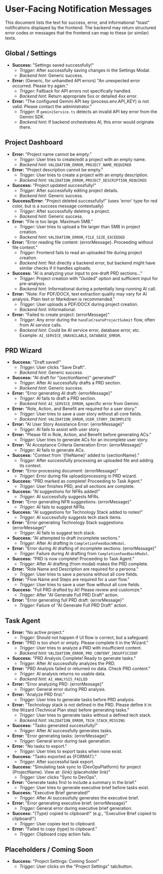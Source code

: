 # User-Facing Notification Messages

This document lists the text for success, error, and informational "toast" notifications displayed by the frontend. The backend may return structured error codes or messages that the frontend can map to these (or similar) texts.

## Global / Settings
*   **Success:** "Settings saved successfully!"
    *   *Trigger:* After successfully saving changes in the Settings Modal.
    *   *Backend hint:* Generic success.
*   **Error:** (Generic, for unhandled API errors) "An unexpected error occurred. Please try again."
    *   *Trigger:* Fallback for API errors not specifically handled.
    *   *Backend hint:* Return appropriate 5xx or detailed 4xx error.
*   **Error:** "The configured Gemini API key (process.env.API_KEY) is not valid. Please contact the administrator."
    *   *Trigger:* If `geminiService.ts` detects an invalid API key error from the Gemini SDK.
    *   *Backend hint:* If backend orchestrates AI, this error would originate there.

## Project Dashboard
*   **Error:** "Project name cannot be empty."
    *   *Trigger:* User tries to create/edit a project with an empty name.
    *   *Backend hint:* `VALIDATION_ERROR`, `PROJECT_NAME_REQUIRED`
*   **Error:** "Project description cannot be empty."
    *   *Trigger:* User tries to create a project with an empty description.
    *   *Backend hint:* `VALIDATION_ERROR`, `PROJECT_DESCRIPTION_REQUIRED`
*   **Success:** "Project updated successfully!"
    *   *Trigger:* After successfully editing project details.
    *   *Backend hint:* Generic success.
*   **Success/Error:** "Project deleted successfully!" (uses 'error' type for red color, but is a success message contextually)
    *   *Trigger:* After successfully deleting a project.
    *   *Backend hint:* Generic success.
*   **Error:** "File is too large. Maximum 5MB."
    *   *Trigger:* User tries to upload a file larger than 5MB in project creation.
    *   *Backend hint:* `VALIDATION_ERROR`, `FILE_SIZE_EXCEEDED`
*   **Error:** "Error reading file content: {errorMessage}. Proceeding without file context."
    *   *Trigger:* Frontend fails to read an uploaded file during project creation.
    *   *Backend hint:* Not directly a backend error, but backend might have similar checks if it handles uploads.
*   **Success:** "AI is analyzing your input to pre-draft PRD sections..."
    *   *Trigger:* Project creation with "Guided" option and sufficient input for pre-analysis.
    *   *Backend hint:* Informational during a potentially long-running AI call.
*   **Error:** "Note: For PDF/DOCX, text extraction quality may vary for AI analysis. Plain text or Markdown is recommended."
    *   *Trigger:* User uploads a PDF/DOCX during project creation.
    *   *Backend hint:* Informational.
*   **Error:** "Failed to create project: {errorMessage}"
    *   *Trigger:* Any error during the `handleCreateProjectSubmit` flow, often from AI service calls.
    *   *Backend hint:* Could be AI service error, database error, etc. Example: `AI_SERVICE_UNAVAILABLE`, `DATABASE_ERROR`.

## PRD Wizard
*   **Success:** "Draft saved!"
    *   *Trigger:* User clicks "Save Draft".
    *   *Backend hint:* Generic success.
*   **Success:** "AI draft for "{sectionName}" generated!"
    *   *Trigger:* After AI successfully drafts a PRD section.
    *   *Backend hint:* Generic success.
*   **Error:** "Error generating AI draft: {errorMessage}"
    *   *Trigger:* AI fails to draft a PRD section.
    *   *Backend hint:* `AI_SERVICE_ERROR`, specific error from Gemini.
*   **Error:** "Role, Action, and Benefit are required for a user story."
    *   *Trigger:* User tries to save a user story without all core fields.
    *   *Backend hint:* `VALIDATION_ERROR`, `USER_STORY_INCOMPLETE`
*   **Error:** "AI User Story Assistance Error: {errorMessage}"
    *   *Trigger:* AI fails to assist with user story.
*   **Error:** "Please fill in Role, Action, and Benefit before generating ACs."
    *   *Trigger:* User tries to generate ACs for an incomplete user story.
*   **Error:** "AI Acceptance Criteria Generation Error: {errorMessage}"
    *   *Trigger:* AI fails to generate ACs.
*   **Success:** "Context from '{fileName}' added to {sectionName}."
    *   *Trigger:* After successfully processing an uploaded file and adding its context.
*   **Error:** "Error processing document: {errorMessage}"
    *   *Trigger:* Error during file upload/processing in PRD wizard.
*   **Success:** "PRD marked as complete! Proceeding to Task Agent."
    *   *Trigger:* User finishes PRD, and all sections are complete.
*   **Success:** "AI suggestions for NFRs added!"
    *   *Trigger:* AI successfully suggests NFRs.
*   **Error:** "Error generating NFR suggestions: {errorMessage}"
    *   *Trigger:* AI fails to suggest NFRs.
*   **Success:** "AI suggestions for Technology Stack added to notes!"
    *   *Trigger:* AI successfully suggests tech stack items.
*   **Error:** "Error generating Technology Stack suggestions: {errorMessage}"
    *   *Trigger:* AI fails to suggest tech stack.
*   **Success:** "AI attempted to draft incomplete sections."
    *   *Trigger:* After AI drafting in `CompletionFeedbackModal`.
*   **Error:** "Error during AI drafting of incomplete sections: {errorMessage}"
    *   *Trigger:* Failure during AI drafting from `CompletionFeedbackModal`.
*   **Success:** "PRD is now complete! Proceeding to Task Agent."
    *   *Trigger:* After AI drafting (from modal) makes the PRD complete.
*   **Error:** "Role Name and Description are required for a persona."
     *   *Trigger:* User tries to save a persona without all core fields.
*   **Error:** "Flow Name and Steps are required for a user flow."
     *   *Trigger:* User tries to save a user flow without all core fields.
*   **Success:** "Full PRD drafted by AI! Please review and customize."
     *   *Trigger:* After "AI Generate Full PRD Draft" action.
*   **Error:** "Error generating full PRD draft: {errorMessage}"
     *   *Trigger:* Failure of "AI Generate Full PRD Draft" action.


## Task Agent
*   **Error:** "No active project."
    *   *Trigger:* Should not happen if UI flow is correct, but a safeguard.
*   **Error:** "PRD is too short or empty. Please complete it in the Wizard."
    *   *Trigger:* User tries to analyze a PRD with insufficient content.
    *   *Backend hint:* `VALIDATION_ERROR`, `PRD_CONTENT_INSUFFICIENT`
*   **Success:** "PRD Analysis Complete! Ready to generate tasks."
    *   *Trigger:* After AI successfully analyzes the PRD.
*   **Error:** "PRD Analysis failed or returned no data. Check PRD content."
    *   *Trigger:* AI analysis returns no usable data.
    *   *Backend hint:* `AI_ANALYSIS_FAILED`
*   **Error:** "Error analyzing PRD: {errorMessage}"
    *   *Trigger:* General error during PRD analysis.
*   **Error:** "Analyze PRD first."
    *   *Trigger:* User tries to generate tasks before PRD analysis.
*   **Error:** "Technology stack is not defined in the PRD. Please define it in the Wizard (Technical Plan step) before generating tasks."
    *   *Trigger:* User tries to generate tasks without a defined tech stack.
    *   *Backend hint:* `VALIDATION_ERROR`, `TECH_STACK_MISSING`
*   **Success:** "Tasks generated successfully!"
    *   *Trigger:* After AI successfully generates tasks.
*   **Error:** "Error generating tasks: {errorMessage}"
    *   *Trigger:* General error during task generation.
*   **Error:** "No tasks to export."
    *   *Trigger:* User tries to export tasks when none exist.
*   **Success:** "Tasks exported as {FORMAT}."
    *   *Trigger:* After successful task export.
*   **Success:** "Simulating task sync to {DevOpsPlatform} for project {ProjectName}. View at: {link} (placeholder link)"
    *   *Trigger:* User clicks "Sync to DevOps".
*   **Error:** "Generate tasks first to include a summary in the brief."
    *   *Trigger:* User tries to generate executive brief before tasks exist.
*   **Success:** "Executive Brief generated!"
    *   *Trigger:* After AI successfully generates the executive brief.
*   **Error:** "Error generating executive brief: {errorMessage}"
    *   *Trigger:* General error during executive brief generation.
*   **Success:** "{Type} copied to clipboard!" (e.g., "Executive Brief copied to clipboard!")
    *   *Trigger:* User copies text to clipboard.
*   **Error:** "Failed to copy {type} to clipboard."
    *   *Trigger:* Clipboard copy action fails.

## Placeholders / Coming Soon
*   **Success:** "Project Settings: Coming Soon!"
    *   *Trigger:* User clicks on the "Project Settings" tab/button.
